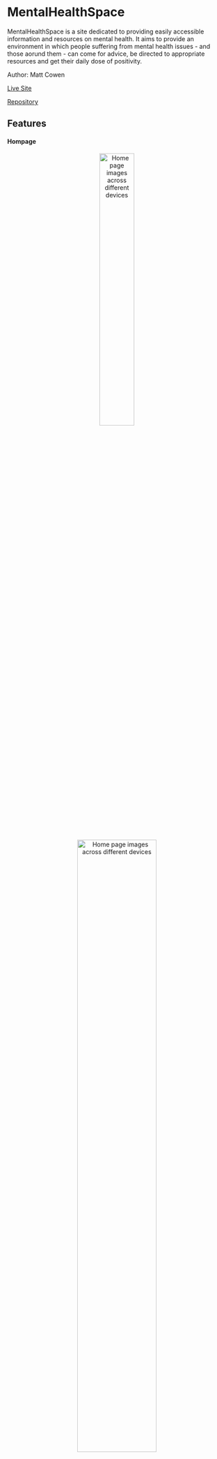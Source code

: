 # MentalHealthSpace

MentalHealthSpace is a site dedicated to providing easily accessible information and resources on mental health.
It aims to provide an environment in which people suffering from mental health issues - and those aorund them - can come for
advice, be directed to appropriate resources and get their daily dose of positivity.

Author: Matt Cowen

[Live Site](https://matt-cowen.github.io/MentalHealthSpace/)

[Repository](https://github.com/Matt-Cowen/MentalHealthSpace)


## Features

#### Hompage

<p align="center">
<img src="assets/images/MHSHPMobile1.png" alt="Home page images across different devices" width="40%" display="inline-block">
<p>

<p align="center">
<img src="assets/images/MHSHPDesktop1.png" alt="Home page images across different devices" width="60%" display="inline-block">
</p>

<p align="center">
<img src="assets/images/MHSHPMobile2.png" alt="Home page images across different devices" width="40%" display="inline-block">
<p>

<p align="center">
<img src="assets/images/MHSHPDesktop2.png" alt="Home page images across different devices" width="60%" display="inline-block">
</p>


 > Fully responsive Hompage with a calming colour scheme and a welcoming message/image combination.

#### Services Page

<p align="center">
<img src="assets/images/MHSSMobile.png" alt="Services page images across different devices" width="40%" display="inline-block">
<p>

<p align="center">
<img src="assets/images/MHSSDesktop.png" alt="Services page images across different devices" width="60%" display="inline-block">
</p>

 >Easily navigable services list with clear headers.


 #### Positive Affirmations Generator

 <p align="center">
<img src="assets/images/MHSPAMobile.png" alt="Services page images across different devices" width="40%" display="inline-block">
<p>


>A fun and positive generator for your daily positive affirmations!

>A footer with links to MentalHealthSpace's socials and a message of encouragement.



## UX

The site is presented in a minimalist but effective way, providing access all the resources the user might wish to have access to, with a light emphasis on crisis care. The site simply and clearly covers many facets of mental health, and directs the user to appropriate resources in a quick and easy manner, all with a calming lavendar and green colour scheme.

### Project Brief

>The user seeks accessible, beginner-friendly information on mental health, including how to recognize common issues and manage stress, presented in a supportive and organised layout.

#### Site Owner’s Goal:
>The site owner wants to create a welcoming webpage that provides basic mental health information using a clean and supportive design. The focus is on using HTML and CSS with Bootstrap to create a calming and well-organised user experience.

#### Potential Features might Include:

Hero Section with Positive Messaging: A Bootstrap Jumbotron with an encouraging message about mental health, using a calming colour scheme and a simple background image. <br>

Information Cards: Use Bootstrap’s card components to present mental health tips and common issues, providing a visually appealing way to organise content <br>

Resource Links: A grid layout for external links to mental health resources, styled with Bootstrap buttons to make them stand out.<br>

Positive Affirmations: Use Bootstrap’s text utilities to include a section with uplifting quotes or messages to encourage users.<br>


#### User Stories

* As a new user of this website, I want to easily find out the purpose of the site.
* As a new user of this website, I want to quickly and easy find services appropriate to my needs.
* As a user of this website, I want to feel welcomed and reassured on arriving at the site.
* As a user of this website, I want to be provided with access to a list of positive affirmations.
* As a user, I want to follow the salon on social media so I can keep up to date with the latest information.


## UI

### Homepage
 ![Homepage Wireframes](/assets/images/MentalHealthSpaceHomepage.png)

 The homepage has been kept as simple as possible to remove any potnetial confusion/stress for new visitors to the site. It catches the user with a welcoming and reassuring message and image, and leads them down the the "Here to Help" section, where they can choose one of three main services displayed on cards. If they are looking for a more specific services, a large button towards the bottom links them to the "Services" page (displayed below.)


### Services
 ![Homepage Wireframes](/assets/images/MentalHealthSpaceServices.png)

 The services page was created to reduce information overload on the landing page, whilst still managing to proivide a large amount of information to the user in an easily digestible way. The Services are divided into type by section, and displayed on fully responsive bootstrap grid cards, with large images to convey the services they represent, allowing the user to pick the service they require quickly and easily.


### Positive Affirmations
(screenshot in Features section)

When trying to add Positive Affirmations (as per client suggestion) it was found that there wasn't a way to introduce them to either of the other pages without them becoming too busy and cluttered. The Positive affirmations page was added such that the user could access a large list of positive affirmations without any distraction from other mental health related content. It departs slightly from the general colour scheme of the rest of the site to impart an impression of positivity and joy.

## Future Features

* More Positive Affirmations!

## Testing

 * HTML validated through [W3C](https://validator.w3.org/)
 * CSS validated through [W3C](https://jigsaw.w3.org/css-validator/validator)

## Deployment

* The site was deployed to GitHub pages. The steps to deploy are as follows:
    * In the GitHub repository, navigate to the Settings tab
    * From the source section drop-down menu, select the Main Branch
    * Once the master branch has been selected, the page will be automatically refreshed with a detailed ribbon display to indicate the successful deployment.
    * The live link can be found here - https://matt-cowen.github.io/MentalHealthSpace/


## Known Issues

* Helpcards slightly misaligned at the bottom when between lg and x-lg breakpoints.

* I acknowledge that the code in this project is a little messy, given time and a more solid subject matter, I could clean it up!



## Acknowledgements

All copy for this project was produced by  **ChatGPT**, a language model developed by [OpenAI](https://openai.com).

All open source images were taken from [UnSplash](https://unsplash.com/)

The code behind the Positive Affirmation Generator was written by Eleanor Keane, accessed via **Dominck** on [Codepen](https://codepen.io/Tyrantd27)

Fonts from [Google Fonts](https://fonts.google.com/)

Icons from [FontAwesome](https://fontawesome.com/)



